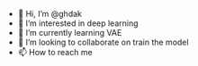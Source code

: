 - 👋 Hi, I’m @ghdak
- 👀 I’m interested in deep learning
- 🌱 I’m currently learning VAE
- 💞️ I’m looking to collaborate on train the model
- 📫 How to reach me 

<!---
ghdak/ghdak is a ✨ special ✨ repository because its `README.md` (this file) appears on your GitHub profile.
You can click the Preview link to take a look at your changes.
--->
